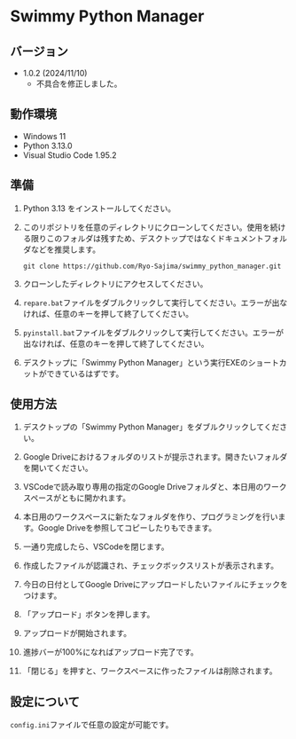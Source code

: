 # Swimmy Python Manager

## バージョン

- 1.0.2 (2024/11/10)
  - 不具合を修正しました。

## 動作環境

- Windows 11
- Python 3.13.0
- Visual Studio Code 1.95.2

## 準備

1. Python 3.13 をインストールしてください。

1. このリポジトリを任意のディレクトリにクローンしてください。使用を続ける限りこのフォルダは残すため、デスクトップではなくドキュメントフォルダなどを推奨します。

    ```
    git clone https://github.com/Ryo-Sajima/swimmy_python_manager.git
    ```

1. クローンしたディレクトリにアクセスしてください。

1. ```repare.bat```ファイルをダブルクリックして実行してください。エラーが出なければ、任意のキーを押して終了してください。

1. ```pyinstall.bat```ファイルをダブルクリックして実行してください。エラーが出なければ、任意のキーを押して終了してください。

1. デスクトップに「Swimmy Python Manager」という実行EXEのショートカットができているはずです。

## 使用方法

1. デスクトップの「Swimmy Python Manager」をダブルクリックしてください。

1. Google Driveにおけるフォルダのリストが提示されます。開きたいフォルダを開いてください。

1. VSCodeで読み取り専用の指定のGoogle Driveフォルダと、本日用のワークスペースがともに開かれます。

1. 本日用のワークスペースに新たなフォルダを作り、プログラミングを行います。Google Driveを参照してコピーしたりもできます。

1. 一通り完成したら、VSCodeを閉じます。

1. 作成したファイルが認識され、チェックボックスリストが表示されます。

1. 今日の日付としてGoogle Driveにアップロードしたいファイルにチェックをつけます。

1. 「アップロード」ボタンを押します。

1. アップロードが開始されます。

1. 進捗バーが100%になればアップロード完了です。

1. 「閉じる」を押すと、ワークスペースに作ったファイルは削除されます。

## 設定について

```config.ini```ファイルで任意の設定が可能です。
